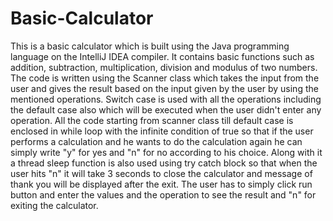 # Basic-Calculator
This is a basic calculator which is built using the Java programming language on the IntelliJ IDEA compiler. 
It contains basic functions such as addition, subtraction, multiplication, division and modulus of two numbers.
The code is written using the Scanner class which takes the input from the user and gives the result based on the input given by the user by using the mentioned operations.
Switch case is used with all the operations including the default case also which will be executed when the user didn't enter any operation.
All the code starting from scanner class till default case is enclosed in while loop with the infinite condition of true so that if the user performs a calculation and he wants to do the calculation again he can simply write "y" for yes and "n" for no according to his choice.
Along with it a thread sleep function is also used using try catch block so that when the user hits "n" it will take 3 seconds to close the calculator and message of thank you will be displayed after the exit.
The user has to simply click run button and enter the values and the operation to see the result and "n" for exiting the calculator.
